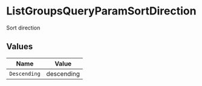 # ListGroupsQueryParamSortDirection

Sort direction


## Values

| Name         | Value        |
| ------------ | ------------ |
| `Descending` | descending   |